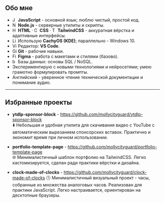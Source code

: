 ## Обо мне
- <img width="14" src="https://raw.githubusercontent.com/marwin1991/profile-technology-icons/refs/heads/main/icons/javascript.png" alt="JavaScript" title="JavaScript"/> **JavaScript** - основной язык; люблю чистый, простой код.
- <img width="14" src="https://raw.githubusercontent.com/marwin1991/profile-technology-icons/refs/heads/main/icons/node_js.png" alt="Node.js" title="Node.js"/> **Node.js** - серверные утилиты и скрипты.
- <img width="14" src="https://raw.githubusercontent.com/marwin1991/profile-technology-icons/refs/heads/main/icons/html.png" alt="HTML" title="HTML"/> **HTML** · <img width="14" src="https://raw.githubusercontent.com/marwin1991/profile-technology-icons/refs/heads/main/icons/css.png" alt="CSS" title="CSS"/> **CSS** · <img width="14" src="https://raw.githubusercontent.com/marwin1991/profile-technology-icons/refs/heads/main/icons/tailwind_css.png" alt="Tailwind CSS" title="Tailwind CSS"/> **TailwindCSS** - аккуратная вёрстка и адаптивные интерфейсы.
- <img width="14" src="https://raw.githubusercontent.com/marwin1991/profile-technology-icons/refs/heads/main/icons/linux.png" alt="Linux" title="Linux"/> Использую **CachyOS (KDE)**; параллельно - Windows 10.
- <img width="14" src="https://raw.githubusercontent.com/marwin1991/profile-technology-icons/refs/heads/main/icons/visual_studio_code.png" alt="Visual Studio Code" title="Visual Studio Code"/> Редактор: **VS Code**.
- <img width="14" src="https://raw.githubusercontent.com/marwin1991/profile-technology-icons/refs/heads/main/icons/git.png" alt="Git" title="Git"/> **Git** - рабочие навыки.
- <img width="14" src="https://raw.githubusercontent.com/marwin1991/profile-technology-icons/refs/heads/main/icons/figma.png" alt="Figma" title="Figma"/> **Figma** - работа с макетами и стилями (базово).
- <img width="14" src="https://raw.githubusercontent.com/marwin1991/profile-technology-icons/refs/heads/main/icons/bash.png" alt="bash" title="bash"/> Базы данных: основы SQL / NoSQL.  
- Экспериментирую с новыми технологиями и нейросетями; умею грамотно формулировать промпты.  
- Английский - уверенное чтение технической документации и понимание аудио.

---

## Избранные проекты
- **ytdlp-sponsor-block** - https://github.com/mollycityguard/ytdlp-sponsor-block  
  ⬇️ Небольшая и удобная утилита для скачивания видео с YouTube с автоматическим вырезанием спонсорских вставок. Практично и экономит время при личном использовании.

- **portfolio-template-page** - https://github.com/mollycityguard/portfolio-template-page  
  🌐 Минималистичный шаблон портфолио на TailwindCSS. Легко кастомизируется, сделан ради практики вёрстки и дизайна.

- **clock-made-of-clocks** - https://github.com/mollycityguard/clock-made-of-clocks
  🕓 Минималистичный визуальный проект - часы, собранные из множества аналоговых часов. Реализован для практики JavaScript. Легко настраивается, ориентирован на десктопные браузеры.
